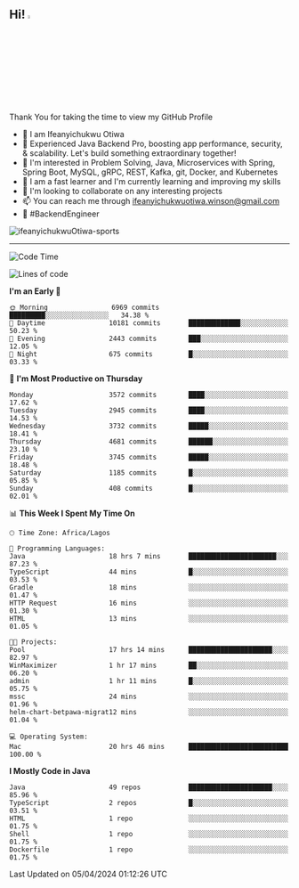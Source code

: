 <!-- BLOG-POST-LIST:START --><!-- BLOG-POST-LIST:END -->

## Hi! <img src="https://media.giphy.com/media/hvRJCLFzcasrR4ia7z/giphy.gif" width="4%"> 

Thank You for taking the time to view my GitHub Profile

- 👋 I am Ifeanyichukwu Otiwa
- 🚀 Experienced Java Backend Pro, boosting app performance, security, & scalability. Let's build something extraordinary together!
- 👀 I'm interested in Problem Solving, Java, Microservices with Spring, Spring Boot, MySQL, gRPC, REST, Kafka, git, Docker, and Kubernetes
- 🌱 I am a fast learner and I'm currently learning and improving my skills
- 💞️ I'm looking to collaborate on any interesting projects
- 📫 You can reach me through ifeanyichukwuotiwa.winson@gmail.com
- 🚀 #BackendEngineer

<p align="left" marginTop="10px"> <img src="https://komarev.com/ghpvc/?username=ifeanyichukwuOtiwa-sports&label=Profile%20views&color=0e75b6&style=for-the-badge" alt="ifeanyichukwuOtiwa-sports" /> </p>

***

<!--START_SECTION:waka-->
![Code Time](http://img.shields.io/badge/Code%20Time-2%2C367%20hrs%2052%20mins-blue)

![Lines of code](https://img.shields.io/badge/From%20Hello%20World%20I%27ve%20Written-4.7%20million%20lines%20of%20code-blue)

**I'm an Early 🐤** 

```text
🌞 Morning                6969 commits        █████████░░░░░░░░░░░░░░░░   34.38 % 
🌆 Daytime                10181 commits       █████████████░░░░░░░░░░░░   50.23 % 
🌃 Evening                2443 commits        ███░░░░░░░░░░░░░░░░░░░░░░   12.05 % 
🌙 Night                  675 commits         █░░░░░░░░░░░░░░░░░░░░░░░░   03.33 % 
```
📅 **I'm Most Productive on Thursday** 

```text
Monday                   3572 commits        ████░░░░░░░░░░░░░░░░░░░░░   17.62 % 
Tuesday                  2945 commits        ████░░░░░░░░░░░░░░░░░░░░░   14.53 % 
Wednesday                3732 commits        █████░░░░░░░░░░░░░░░░░░░░   18.41 % 
Thursday                 4681 commits        ██████░░░░░░░░░░░░░░░░░░░   23.10 % 
Friday                   3745 commits        █████░░░░░░░░░░░░░░░░░░░░   18.48 % 
Saturday                 1185 commits        █░░░░░░░░░░░░░░░░░░░░░░░░   05.85 % 
Sunday                   408 commits         █░░░░░░░░░░░░░░░░░░░░░░░░   02.01 % 
```


📊 **This Week I Spent My Time On** 

```text
🕑︎ Time Zone: Africa/Lagos

💬 Programming Languages: 
Java                     18 hrs 7 mins       ██████████████████████░░░   87.23 % 
TypeScript               44 mins             █░░░░░░░░░░░░░░░░░░░░░░░░   03.53 % 
Gradle                   18 mins             ░░░░░░░░░░░░░░░░░░░░░░░░░   01.47 % 
HTTP Request             16 mins             ░░░░░░░░░░░░░░░░░░░░░░░░░   01.30 % 
HTML                     13 mins             ░░░░░░░░░░░░░░░░░░░░░░░░░   01.05 % 

🐱‍💻 Projects: 
Pool                     17 hrs 14 mins      █████████████████████░░░░   82.97 % 
WinMaximizer             1 hr 17 mins        ██░░░░░░░░░░░░░░░░░░░░░░░   06.20 % 
admin                    1 hr 11 mins        █░░░░░░░░░░░░░░░░░░░░░░░░   05.75 % 
mssc                     24 mins             ░░░░░░░░░░░░░░░░░░░░░░░░░   01.96 % 
helm-chart-betpawa-migrat12 mins             ░░░░░░░░░░░░░░░░░░░░░░░░░   01.04 % 

💻 Operating System: 
Mac                      20 hrs 46 mins      █████████████████████████   100.00 % 
```

**I Mostly Code in Java** 

```text
Java                     49 repos            █████████████████████░░░░   85.96 % 
TypeScript               2 repos             █░░░░░░░░░░░░░░░░░░░░░░░░   03.51 % 
HTML                     1 repo              ░░░░░░░░░░░░░░░░░░░░░░░░░   01.75 % 
Shell                    1 repo              ░░░░░░░░░░░░░░░░░░░░░░░░░   01.75 % 
Dockerfile               1 repo              ░░░░░░░░░░░░░░░░░░░░░░░░░   01.75 % 
```




 Last Updated on 05/04/2024 01:12:26 UTC
<!--END_SECTION:waka-->

<!--
<p align="center">
![trophy](https://github-profile-trophy.vercel.app/?username=ifeanyichukwuOtiwa-sports&theme=onedark) (https://github.com/ryo-ma/github-profile-trophy)
</p>
-->

<!---
ifeanyi-otiwa/ifeanyi-otiwa is a ✨ special ✨ repository because its `README.md` (this file) appears on your GitHub profile.
You can click the Preview link to take a look at your changes.
--->
